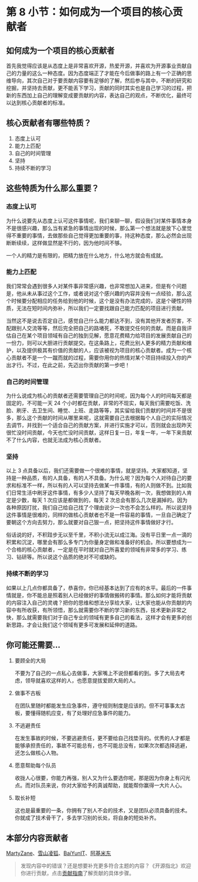 
# 第 8 小节：如何成为一个项目的核心贡献者

<!--
可补充从社区的角度来阐述对核心贡献者的需求，比如与社区贡献者配合的能力和意愿，维护社区秩序和参与社区共建等。
-->

## 如何成为一个项目的核心贡献者

首先我觉得应该是从态度上是非常喜欢开源，热爱开源，并喜欢为开源事业贡献自己的力量的这么一种态度。因为态度端正了才能在今后做事的路上有一个正确的思维导向，其次自己对于要贡献内容要有足够的了解，然后参与其中，不断的研究和挖掘，并坚持去贡献，更不能丢下学习，贡献的同时其实也是自己学习的过程，把新的东西加上自己的理解变成要贡献的内容，表达自己的观点，不断优化，最终可以达到核心贡献者的标准。

## 核心贡献者有哪些特质？

1. 态度上认可
2. 能力上匹配
3. 自己的时间管理
4. 坚持
5. 持续不断的学习

## 这些特质为什么那么重要？

### 态度上认可

为什么说要先从态度上认可这件事情呢，我们来聊一聊，假设我们对某件事情本身不是很感兴趣，那么当有紧急的事情出现的时候，那么第一个想法就是放下心里觉得不重要的事情，去做那些自己觉得更加重要的事，持这种态度，那么必然会出现断断续续，这样做显然是不行的，因为他时间不够。

一个人的精力是有限的，把精力放在什么地方，什么地方就会有成就。

### 能力上匹配

我们常常会遇到很多人对某件事非常感兴趣，也非常想加入进来，但是有个问题是，他从未从事过这个工作，或者说对这个感兴趣的内容并没有一点经验，那么这个时候要分配相应的任务给到他的时候，这个是没有办法完成的，这是个硬性的特质，无法在短时间内弥补，所以我们一定要找跟自己能力匹配的项目进行贡献。

当然这不是说去否定自己，感觉自己什么能力都达不到，没有其他开发者厉害，不配跟别人交流等等，然后完全把自己的路堵死，不敢提交任何的贡献。而是自我评估自己在某个项目领域有自己的独到见解，愿意花费精力给项目的发展贡献自己的一份力，则可以大胆进行贡献提交。在这条路上，花费比别人更多的精力贡献和维护，以及提供极其有价值的贡献的人，应该被视为项目的核心贡献者。成为一个核心贡献者不是一个一蹴而就的过程，需要你用你的热情对某个项目持续投入你的产出才行。不过，在此之前，先迈出你贡献的第一步吧！

### 自己的时间管理

为什么说成为核心的贡献者还需要管理自己的时间呢，因为每个人的时间每天都是固定的，不可能一天 24 个小时都在贡献，非常的不现实，每天我们需要吃饭、洗脸、刷牙、去卫生间、睡觉、上班、走路等等，其实留给我们贡献的时间并不是很多，那么这个贡献的时间从哪里来呢，这就需要自己去根据每个人自己的实际情况去调节，并找到一个适合自己的贡献方案，并进行实施才可以，否则就会出现昨天很忙没时间贡献，今天也忙没时间贡献，这样日复一日，年复一年，一年下来贡献不了什么内容，也就无法成为核心贡献者。

### 坚持

以上 3 点具备以后，我们还需要做一个很难的事情，就是坚持。大家都知道，坚持是一种品质，有的人具备，有的人不具备。为什么呢？因为每个人对待自己的要求和标准不一样，所以有的人可以坚持去做某一件事情，有的人则做不到。比如我们日常生活中刷牙这件事情，有多少人坚持了每天早晚各刷一次，我想做到的人肯定是少数，每天 1 次应该是都做到的，每天 2 次总会有那么几次是漏掉的。因为各种原因打扰，我们自己给自己找了个理由说少一次也不会怎么样的。所以说坚持这件事情是很难的，同样的做核心贡献者也不是一件容易的事情，一旦自己确定了要朝这个方向去努力，那么就要对自己狠一点，把坚持这件事情做好才行。

俗话说的好，不积跬步无以至千里，不积小流无以成江海。没有平日里一点一滴的积累和沉淀，哪里会有那么多专门为你量身定做和准备好的机会。所以要想成为一个合格的核心贡献者，一定是在平时就对自己所喜爱的领域有非常多的学习、练习、钻研等。所以说这个品质的绝对不可或缺的。

### 持续不断的学习

如果以上几点你都具备了，恭喜你，你已经基本达到了应有的水平。最后的一件事情就是，你不能总是照着别人已经做好的事情做搬砖的事情。那么如何才能将贡献的内容注入自己的灵魂？把你的思维和想法分享给大家，让大家也能从你贡献的内容中有所收获，有所领悟，那么就需要你不断的学习新的东西，技术更新非常之快，那么就需要我们对于自己专业的领域有更多自己的看法，这样才会有更多的创新思路，才会让我们这个领域有更多可发展和延伸的道路。

## 你可能还需要...

1. 要顾全的大局

   不要为了自己的一点私心去做事，大家嘴上不说但都看的到。多了大局去考虑，领导就喜欢这样的人，也愿意提拔爱顾大局的人。

2. 做事不古板

   在团队里随时都能发生应急事件，遵守规则制度是应该的。但不可事事太古板，要懂得随机应变，有了处理好应急事件的能力。

3. 不逃避责任

   在发生事故的时候，不要逃避责任，更不要给自己找垫背的。优秀的人才都是能够承担责任的，事故不可能总有，也不可能总没有，如果次次都选择逃避，还怎么做核心人物。

4. 愿意帮助每个队员

   收拢人心很要，你能力再强，别人又为什么要选你呢，那是因为你身上有闪光点。而对队员来说，你对大家给予的真诚帮助，就能帮你赢得一大片人心。

5. 取长补短

   这也是最重要的一条，你拥有了别人不会的技术，又是团队必须具备的技术。你就成了技术骨干了，多去学习别的长处，将自身的短处补齐。

## 本部分内容贡献者

[MartyZane](https://gitee.com/MartyZane)、[雪山凌狐](https://gitee.com/xueshanlinghu)、[BaiYunIT](https://gitee.com/baiyunit)、[阿基米东](https://gitee.com/luhuadong)

> 发现内容中的错误？还是想要补充更多符合主题的内容？《开源指北》欢迎你进行贡献，点击[贡献指南](./../贡献指南.md)了解贡献的具体步骤。